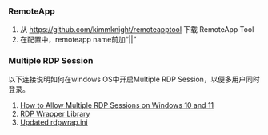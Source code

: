 ### RemoteApp
  1. 从 https://github.com/kimmknight/remoteapptool 下载 RemoteApp Tool
  2. 在配置中，remoteapp name前加“||”

### Multiple RDP Session
  以下连接说明如何在windows OS中开启Multiple RDP Session，以便多用户同时登录。
  1. [How to Allow Multiple RDP Sessions on Windows 10 and 11](https://woshub.com/how-to-allow-multiple-rdp-sessions-in-windows-10/#h2_3)
  2. [RDP Wrapper Library](https://github.com/stascorp/rdpwrap)
  3. [Updated rdpwrap.ini](https://github.com/sebaxakerhtc/rdpwrap.ini)
